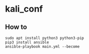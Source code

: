 # kali_conf
## How to
```
sudo apt install python3 python3-pip
pip3 install ansible
ansible-playbook main.yml --become
```
